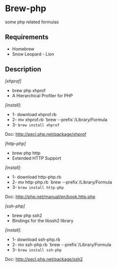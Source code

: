 # Brew-php
some php related formulas

## Requirements

* Homebrew
* Snow Leopard - Lion

## Description

_[xhprof]_

* brew php xhprof
* A Hierarchical Profiler for PHP

_[install]_:

* 1- download xhprof.rb
* 2- mv xhprof.rb \`brew --prefix\`/Library/Formula
* 3- `brew install xhprof`

Doc:
http://pecl.php.net/package/xhprof


_[http-php]_

* brew php http
* Extended HTTP Support

_[install]_:

* 1- download http-php.rb
* 2- mv http-php.rb \`brew --prefix\`/Library/Formula
* 3- `brew install http-php`

Doc:
http://php.net/manual/en/book.http.php


_[ssh-php]_

* brew php ssh2
* Bindings for the libssh2 library

_[install]_:

* 1- download ssh-php.rb
* 2- mv ssh-php.rb \`brew --prefix\`/Library/Formula
* 3- `brew install ssh-php`

Doc:
http://pecl.php.net/package/ssh2